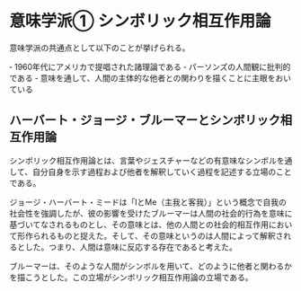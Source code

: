 # 意味学派① シンボリック相互作用論

意味学派の共通点として以下のことが挙げられる。

‐ 1960年代にアメリカで提唱された諸理論である
‐ パーソンズの人間観に批判的である
‐ 意味を通して、人間の主体的な他者との関わりを描くことに主眼をおいている

## ハーバート・ジョージ・ブルーマーとシンボリック相互作用論

シンボリック相互作用論とは、言葉やジェスチャーなどの有意味なシンボルを通して、自分自身を示す過程および他者を解釈していく過程を記述する立場のことである。

ジョージ・ハーバート・ミードは「IとMe（主我と客我）」という概念で自我の社会性を強調したが、彼の影響を受けたブルーマーは人間の社会的行為を意味に基づいてなされるものとし、その意味とは、他の人間との社会的相互作用において形作られるものと捉えた。そして、その意味というのは人間によって解釈されるとした。つまり、人間は意味に反応する存在であると考えた。

ブルーマーは、そのような人間がシンボルを用いて、どのように他者と関わるかを描こうとした。この立場がシンボリック相互作用論の立場である。
